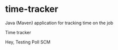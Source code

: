 # time-tracker
Java (Maven) application for tracking time on the job

Time tracker

Hey, Testing Poll SCM
